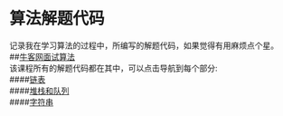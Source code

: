 算法解题代码
============
记录我在学习算法的过程中，所编写的解题代码，如果觉得有用麻烦点个星。<br>
##[牛客网面试算法](https://github.com/joeyleee/Algorithm/tree/master/nc_algorithm/src)<br>
该课程所有的解题代码都在其中，可以点击导航到每个部分:<br>
####[链表](https://github.com/joeyleee/Algorithm/tree/master/nc_algorithm/src/linkedlist)<br>
####[堆栈和队列](https://github.com/joeyleee/Algorithm/tree/master/nc_algorithm/src/queue_stack)<br>
####[字符串](https://github.com/joeyleee/Algorithm/tree/master/nc_algorithm/src/string)<br>